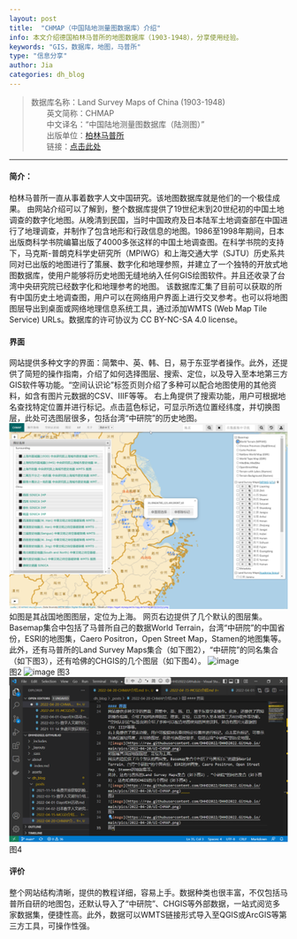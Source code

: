 ```yaml
---
layout: post
title:  "CHMAP（中国陆地测量图数据库）介绍"
info: 本文介绍德国柏林马普所的地图数据库（1903-1948），分享使用经验。
keywords: "GIS，数据库，地图，马普所"
type: "信息分享"
author: Jia
categories: dh_blog
---
```


> 数据库名称：Land Survey Maps of China (1903-1948)    
> 　　英文简称：CHMAP     
> 　　中文译名：“中国陆地测量图数据库（陆测图）”    
> 　　出版单位：[柏林马普所](https://www.mpiwg-berlin.mpg.de/)    
> 　　链接：[点击此处](https://chmap.mpiwg-berlin.mpg.de/)

-------------
#### 简介：
柏林马普所一直从事着数字人文中国研究。该地图数据库就是他们的一个极佳成果。
由网站介绍可以了解到，整个数据库提供了19世纪末到20世纪初的中国土地调查的数字化地图。从晚清到民国，当时中国政府及日本陆军土地调查部在中国进行了地理调查，并制作了包含地形和行政信息的地图。1986至1998年期间，日本出版商科学书院编纂出版了4000多张这样的中国土地调查图。在科学书院的支持下，马克斯-普朗克科学史研究所（MPIWG）和上海交通大学（SJTU）历史系共同对已出版的地图进行了策展、数字化和地理参照，并建立了一个独特的开放式地图数据库，使用户能够将历史地图无缝地纳入任何GIS绘图软件。并且还收录了台湾中央研究院已经数字化和地理参考的地图。
该数据库汇集了目前可以获取的所有中国历史土地调查图，用户可以在网络用户界面上进行交叉参考。也可以将地图图层导出到桌面或网络地理信息系统工具，通过添加WMTS (Web Map Tile Service) URLs。数据库的许可协议为 CC BY-NC-SA 4.0 license。

#### 界面
网站提供多种文字的界面：简繁中、英、韩、日，易于东亚学者操作。此外，还提供了简短的操作指南，介绍了如何选择图层、搜索、定位，以及导入至本地第三方GIS软件等功能。“空间认识论”标签页则介绍了多种可以配合地图使用的其他资料，如含有图片元数据的CSV、IIIF等等。
右上角提供了搜索功能，用户可根据地名查找特定位置并进行标记。点击蓝色标记，可显示所选位置经纬度，并切换图层，此处可选图层很多，包括台湾“中研院”的历史地图。
![image](https://raw.githubusercontent.com/DHHD2022/DHHD2022.GitHub.io/main/pics/2022-04-20/UI-CHMAP.png)
如图是其战国地图图层，定位为上海。
网页右边提供了几个默认的图层集。Basemap集合中包括了马普所自己的数据World Terrain，台湾“中研院”的中国省份，ESRI的地图集，Caero Positron，Open Street Map，Stamen的地图集等。
此外，还有马普所的Land Survey Maps集合（如下图2），“中研院”的同名集合（如下图3），还有哈佛的CHGIS的几个图层（如下图4）。
![image](https://raw.githubusercontent.com/DHHD2022/DHHD2022.GitHub.io/main/pics/2022-04-20/ShanghaiMPIWGSJTU.png)    
图2
![image](https://raw.githubusercontent.com/DHHD2022/DHHD2022.GitHub.io/main/pics/2022-04-20/ShanghaiSinica.png)
图3
![image](https://raw.githubusercontent.com/DHHD2022/DHHD2022.GitHub.io/main/pics/2022-04-20/CHGIS.png)
图4

#### 评价
整个网站结构清晰，提供的教程详细，容易上手。数据种类也很丰富，不仅包括马普所自研的地图包，还默认导入了“中研院”、CHGIS等外部数据，一站式阅览多家数据集，便捷性高。此外，数据可以WMTS链接形式导入至QGIS或ArcGIS等第三方工具，可操作性强。